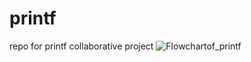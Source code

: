 # printf
repo for printf collaborative project
![Flowchartof_printf](https://app.diagrams.net?lightbox=1&highlight=0000ff&edit=_blank&layers=1&nav=1&title=Printf_flowchart#R3VpRU9s4EP41GWZuhowtx07yWEJpudIeHejRPt0othILbMmVZJLcrz%2FJkuLINjS0OBydAWKtVoq0u9%2Bn1ZpBMMvX7xgs0o80QdkAeMl6EJwOAPBHAAzUj5dstGQ8HWnBkuHEKNWCK%2FwvMkLPSEucIO4oCkozgQtXGFNCUCwcGWSMrly1Bc3cby3gErUEVzHM2tIbnIhUSydgXMvfI7xM7Tf70VT35NAqm53wFCZ0tSMK3g6CGaNU6Kd8PUOZMp61y8355ia7uIve%2FfmZf4dfTj5cf%2Fr7WE929pQh2y0wRMRPTx0m%2BCMl0V9fr4%2FPvp1%2FOuFn%2FPQ4NFsTG2svlEjzmSZlIqVLSmD2tpaeMFqSBKlZPdmqdS4oLaTQl8JbJMTGxAIsBZWiVOSZ6UVrLL6q4cPQtL6ZydTz6Xq3sTGNPU1gTMVpyWL0yL4jrac2uxMmxnDvEM2RYBupwFAGBb53YwmakFxu9bZDLymW6wOegc%2FIN2Ax4PHHnjuFgGyJhBlVO08%2B7CyjFlUufYJ7DXbvYVaaLcxSyKTkD%2Fk7R5gsK6NyLt2pcKn%2BpEjBrCSxwJQMQJRJe5%2FM5aBoqZ6uq%2F5CrRgx%2B8Td0SVH7EjJMClK0QoxLhi926IRuMEhUVYovXy9VIQ0XGR0FctFiyGXxhL%2FKJ1VigW6KmDl4pVUe3KA3CMm0PpR15vewPddFxoPrmoyAZ4Jp3SXSELv4Whx%2FPxUp45fArP94E%2BH%2FyN6k8Pg1J96jpNBEPaFU4zGHy5vk9uvPFxgdvNt4pP3x97LubRh2n593Ln5flwaTg7m0sd2v0O955oMPayYsWA0RpZ3U%2BnLZWrps8m4UlVSYT6U%2FWeYcTVFnKL4zk5VES9Hinjxoj1cU7JhYi%2BFagiUxO4dDUB41CZnw78yDGCWoaz67gZFt%2Fi7QAxLg8kDoTHwsu7oZO06iNXEkMUmWn01K9fP3hAEPRI8mAI3UKIOhh%2BNDsnw09%2BA4Sd7Mrw9T3un%2BJHLByNw2FRs0uaDhRqjlphQxPUVSEBMGvhs4pmgtUMB21kqaDe1eYFivMAqVXueLCyR83GVGR42DQtd7%2FmjsAVS3zK%2BA9JJXyC1eeGrRqlF349hCl4GptHosDC1BmniVJ%2BiFnRwTu%2FR9vxlZcepbVXtQHkqxvrGpAHcOqapwfHrhmnoeC8Yt8%2FS7R3YgWnzYvx8MA1%2BB5iCfWE6OgxMgwZMwwMXNvwXKVy9mFcPVK5qku8kOrBX2%2FWqS335sdzLbcbTeVPaZVls7zlNpSMuk6qZyq9i%2FRDBXFEimfOaGV8tAUcuAUdeBwGHXQTc22XGUtKOU61TUt86xUoWtIrH2vzR95LajmN9IXwjFfyoWMuPaqRX9a3MZlQvoSyHWT24%2FpYw1hoFM1VL6B7OehVyn3oh7uKkuL3iBN%2F%2F2iY6Fsl3FllNxKpK7Y8W17GUPlaXaPhgd5GqHrzcx4TOkhpYEyo16qg1zGhGVW2BUKKIfIGzrCHiEl7KSMFpWLeuK14%2FruKkC4QyiWMKsVKS4iRBpHVI9AVTMHJxGnaUlbdFSQenzWvrs%2BEUvGAR8vmO1H0Ly%2FZw7D1RGrtH6tQ%2FbBnSb9ch3yQJQ1yRH9252VDCt8VJTGKGcumRqjwJSVLZoUBQv%2BjRBUXJl1C%2FIvIy5W3glUTgzNxipD6UJ3at%2F%2BnLxYX8mG8EasUZS2k%2BL%2FkDKP3paNkfjg00TsC%2BaJz2hka%2F5bdLe2bRqpLr1nXrF2%2BqsSmU5%2F5vVg6iRnrp%2B0PQruMAbzwM27beEf%2BKtR9%2BBdF56Wfbaz5RF3RTk5ttLV5s81OJhxwTKBDfwYwoGeFN98yhrgzUL0xjmud6SIZJGx99pqAt9%2B3r%2BYdT0FGzVgeGe1frnu5h2az%2FB0PTZv2fLMHb%2FwA%3D)
